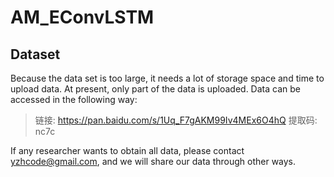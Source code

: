 # AM_EConvLSTM


## Dataset

Because the data set is too large, it needs a lot of storage space and time to upload data. At present, only part of the data is uploaded. Data can be accessed in the following way:

> 链接: https://pan.baidu.com/s/1Uq_F7gAKM99Iv4MEx6O4hQ 提取码: nc7c


If any researcher wants to obtain all data, please contact yzhcode@gmail.com, and we will share our data through other ways.
